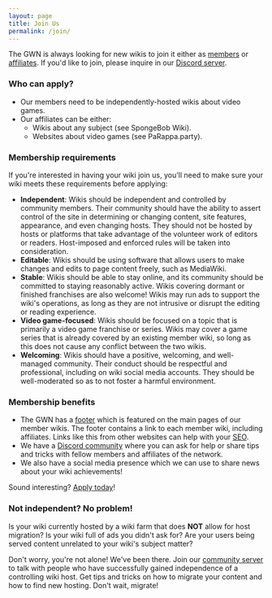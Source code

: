 ```yaml
---
layout: page
title: Join Us
permalink: /join/
---
```



The GWN is always looking for new wikis to join it either as [members]({{site.baseurl}}/members) or [affiliates]({{site.baseurl}}/affiliates). If you'd like to join, please inquire in our [Discord server](https://discord.com/invite/pCfH7uk9jh).

### Who can apply?
- Our members need to be independently-hosted wikis about video games.
- Our affiliates can be either:
    - Wikis about any subject (see SpongeBob Wiki).
    - Websites about video games (see PaRappa.party).

### Membership requirements

If you're interested in having your wiki join us, you'll need to make sure your wiki meets these requirements before applying:

- **Independent**: Wikis should be independent and controlled by community members. Their community should have the ability to assert control of the site in determining or changing content, site features, appearance, and even changing hosts. They should not be hosted by hosts or platforms that take advantage of the volunteer work of editors or readers. Host-imposed and enforced rules will be taken into consideration.
- **Editable**: Wikis should be using software that allows users to make changes and edits to page content freely, such as MediaWiki.
- **Stable**: Wikis should be able to stay online, and its community should be committed to staying reasonably active. Wikis covering dormant or finished franchises are also welcome! Wikis may run ads to support the wiki's operations, as long as they are not intrusive or disrupt the editing or reading experience.
- **Video game-focused**: Wikis should be focused on a topic that is primarily a video game franchise or series. Wikis may cover a game series that is already covered by an existing member wiki, so long as this does not cause any conflict between the two wikis.
- **Welcoming**: Wikis should have a positive, welcoming, and well-managed community. Their conduct should be respectful and professional, including on wiki social media accounts. They should be well-moderated so as to not foster a harmful environment.

### Membership benefits
- The GWN has a [footer](https://banjokazooiewiki.com/wiki/Template:Gaming_Wiki_Network) which is featured on the main pages of our member wikis. The footer contains a link to each member wiki, including affiliates. Links like this from other websites can help with your [SEO](https://en.wikipedia.org/wiki/Search_engine_optimization).
- We have a [Discord community](https://discord.com/invite/pCfH7uk9jh) where you can ask for help or share tips and tricks with fellow members and affiliates of the network.
- We also have a social media presence which we can use to share news about your wiki achievements!

Sound interesting? [Apply today](https://discord.com/invite/pCfH7uk9jh)!

### Not independent? No problem!
Is your wiki currently hosted by a wiki farm that does **NOT** allow for host migration? Is your wiki full of ads you didn't ask for? Are your users being served content unrelated to your wiki's subject matter? 

Don't worry, you're not alone! We've been there. Join our [community server](https://discord.com/invite/pCfH7uk9jh) to talk with people who have successfully gained independence of a controlling wiki host. Get tips and tricks on how to migrate your content and how to find new hosting. Don't wait, migrate!
